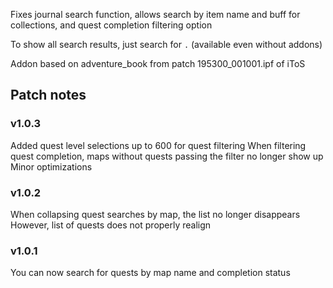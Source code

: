 Fixes journal search function, allows search by item name and buff for collections, and quest completion filtering option

To show all search results, just search for `.` (available even without addons)

Addon based on adventure_book from patch 195300_001001.ipf of iToS


Patch notes
---
### v1.0.3

Added quest level selections up to 600 for quest filtering
When filtering quest completion, maps without quests passing the filter no longer show up
Minor optimizations

### v1.0.2

When collapsing quest searches by map, the list no longer disappears
However, list of quests does not properly realign

### v1.0.1

You can now search for quests by map name and completion status